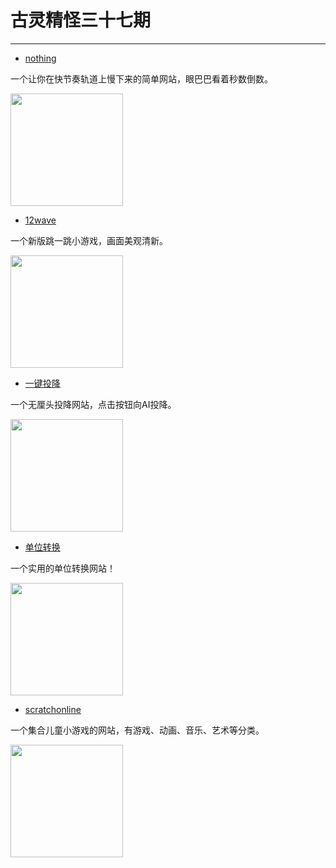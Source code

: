 <!--
 * @Author: caix cai1058@qq.com
 * @Date: 2025-01-02 15:42:51
 * @LastEditors: caix cai1058@qq.com
 * @LastEditTime: 2025-01-08 11:07:35
 * @FilePath: \docsify\docs\articles\fun\f37.md
 * @Description: 古灵精怪第三十七期
-->
# 古灵精怪三十七期
---

- [nothing](https://nothing.mvze.net/)

一个让你在快节奏轨道上慢下来的简单网站，眼巴巴看着秒数倒数。

<img width="180px" bor src="//cdn.jsdelivr.net/gh/caix-github/pics-storage/f36120241121.png">

- [12wave](https://12wave.com/)

一个新版跳一跳小游戏，画面美观清新。

<img width="180px" bor src="//cdn.jsdelivr.net/gh/caix-github/pics-storage/f36220241121.png">

- [一键投降](https://syaro.io/1ksu/)

一个无厘头投降网站，点击按钮向AI投降。

<img width="180px" bor src="//cdn.jsdelivr.net/gh/caix-github/pics-storage/f36320241121.png">

- [单位转换](https://www.convertworld.com/zh-hans/)

一个实用的单位转换网站！

<img width="180px" bor src="//cdn.jsdelivr.net/gh/caix-github/pics-storage/f36420241121.png">

- [scratchonline](https://www.scratchonline.net/)

一个集合儿童小游戏的网站，有游戏、动画、音乐、艺术等分类。

<img width="180px" bor src="//cdn.jsdelivr.net/gh/caix-github/pics-storage/f36520241121.png">